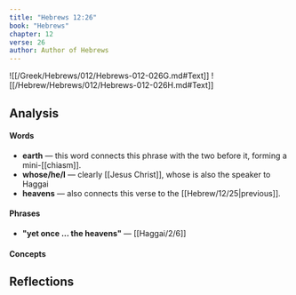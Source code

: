 ```yaml
---
title: "Hebrews 12:26"
book: "Hebrews"
chapter: 12
verse: 26
author: Author of Hebrews
---
```

![[/Greek/Hebrews/012/Hebrews-012-026G.md#Text]]
![[/Hebrew/Hebrews/012/Hebrews-012-026H.md#Text]]

## Analysis

#### Words
- **earth** — this word connects this phrase with the two before it, forming a mini-[[chiasm]].
- **whose/he/I** — clearly [[Jesus Christ]], whose is also the speaker to Haggai
- **heavens** — also connects this verse to the [[Hebrew/12/25|previous]].

#### Phrases
- **"yet once ... the heavens"** — [[Haggai/2/6]]

#### Concepts

## Reflections

